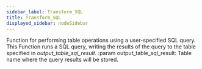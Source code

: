 ```yaml
---
sidebar_label: Transform_SQL
title: Transform_SQL
displayed_sidebar: nodeSidebar
---
```


Function for performing table operations using a user-specified SQL query.
This Function runs a SQL query, writing the results of the query to the table specified in *output_table_sql_result*.
:param output_table_sql_result: Table name where the query results will be stored.